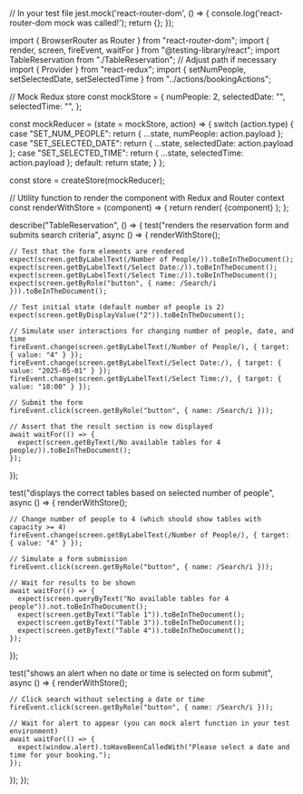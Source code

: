 // In your test file
jest.mock('react-router-dom', () => {
  console.log('react-router-dom mock was called!');
  return {}; 
});

import { BrowserRouter as Router } from "react-router-dom";
import { render, screen, fireEvent, waitFor } from "@testing-library/react";
import TableReservation from "./TableReservation"; // Adjust path if necessary
import { Provider } from "react-redux";
import { setNumPeople, setSelectedDate, setSelectedTime } from "../actions/bookingActions";

// Mock Redux store
const mockStore = {
  numPeople: 2,
  selectedDate: "",
  selectedTime: "",
};

const mockReducer = (state = mockStore, action) => {
  switch (action.type) {
    case "SET_NUM_PEOPLE":
      return { ...state, numPeople: action.payload };
    case "SET_SELECTED_DATE":
      return { ...state, selectedDate: action.payload };
    case "SET_SELECTED_TIME":
      return { ...state, selectedTime: action.payload };
    default:
      return state;
  }
};

const store = createStore(mockReducer);

// Utility function to render the component with Redux and Router context
const renderWithStore = (component) => {
  return render(
    <Provider store={store}>
      <Router>{component}</Router>
    </Provider>
  );
};

describe("TableReservation", () => {
  test("renders the reservation form and submits search criteria", async () => {
    renderWithStore(<TableReservation />);

    // Test that the form elements are rendered
    expect(screen.getByLabelText(/Number of People/)).toBeInTheDocument();
    expect(screen.getByLabelText(/Select Date:/)).toBeInTheDocument();
    expect(screen.getByLabelText(/Select Time:/)).toBeInTheDocument();
    expect(screen.getByRole("button", { name: /Search/i })).toBeInTheDocument();

    // Test initial state (default number of people is 2)
    expect(screen.getByDisplayValue("2")).toBeInTheDocument();

    // Simulate user interactions for changing number of people, date, and time
    fireEvent.change(screen.getByLabelText(/Number of People/), { target: { value: "4" } });
    fireEvent.change(screen.getByLabelText(/Select Date:/), { target: { value: "2025-05-01" } });
    fireEvent.change(screen.getByLabelText(/Select Time:/), { target: { value: "18:00" } });

    // Submit the form
    fireEvent.click(screen.getByRole("button", { name: /Search/i }));

    // Assert that the result section is now displayed
    await waitFor(() => {
      expect(screen.getByText(/No available tables for 4 people/)).toBeInTheDocument();
    });
  });

  test("displays the correct tables based on selected number of people", async () => {
    renderWithStore(<TableReservation />);

    // Change number of people to 4 (which should show tables with capacity >= 4)
    fireEvent.change(screen.getByLabelText(/Number of People/), { target: { value: "4" } });

    // Simulate a form submission
    fireEvent.click(screen.getByRole("button", { name: /Search/i }));

    // Wait for results to be shown
    await waitFor(() => {
      expect(screen.queryByText("No available tables for 4 people")).not.toBeInTheDocument();
      expect(screen.getByText("Table 1")).toBeInTheDocument();
      expect(screen.getByText("Table 3")).toBeInTheDocument();
      expect(screen.getByText("Table 4")).toBeInTheDocument();
    });
  });

  test("shows an alert when no date or time is selected on form submit", async () => {
    renderWithStore(<TableReservation />);

    // Click search without selecting a date or time
    fireEvent.click(screen.getByRole("button", { name: /Search/i }));

    // Wait for alert to appear (you can mock alert function in your test environment)
    await waitFor(() => {
      expect(window.alert).toHaveBeenCalledWith("Please select a date and time for your booking.");
    });
  });
});
